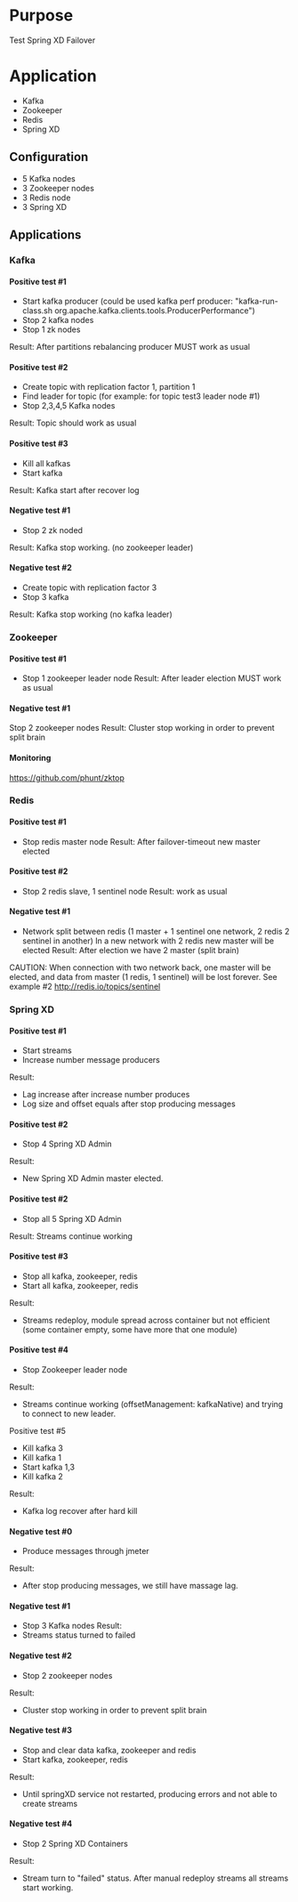# Purpose
Test Spring XD Failover

# Application 
 * Kafka 
 * Zookeeper
 * Redis 
 * Spring XD
 
## Configuration 
 
* 5 Kafka nodes
* 3 Zookeeper nodes
* 3 Redis node
* 3 Spring XD

## Applications

### Kafka

#### Positive test #1 
* Start kafka producer (could be used kafka perf producer: "kafka-run-class.sh org.apache.kafka.clients.tools.ProducerPerformance") 
* Stop 2 kafka nodes
* Stop 1 zk nodes

Result: After partitions rebalancing producer MUST work as usual 

#### Positive test #2
* Create topic with replication factor 1, partition 1
* Find leader for topic (for example: for topic test3 leader node #1)
* Stop 2,3,4,5 Kafka nodes

Result: Topic should work as usual

#### Positive test #3
* Kill all kafkas
* Start kafka 

Result: Kafka start after recover log



#### Negative test #1
* Stop 2 zk noded

Result: Kafka stop working. (no zookeeper leader)

#### Negative test #2 
* Create topic with replication factor 3
* Stop 3 kafka

Result: Kafka stop working (no kafka leader)




### Zookeeper

#### Positive test #1 
* Stop 1 zookeeper leader node
Result: After leader election MUST work as usual

#### Negative test #1
Stop 2 zookeeper nodes
Result: Cluster stop working in order to prevent split brain

#### Monitoring

https://github.com/phunt/zktop



### Redis

#### Positive test #1 
* Stop redis master node
Result: After failover-timeout new master elected

#### Positive test #2
* Stop 2 redis slave, 1 sentinel node
Result: work as usual

#### Negative test #1
* Network split between redis (1 master + 1 sentinel one network, 2 redis 2 sentinel in another)
In a new network with 2 redis new master will be elected
Result: After election we have 2 master (split brain)

CAUTION: When connection with two network back, one master will be elected, and data from master (1 redis, 1 sentinel) will be lost forever. 
See example #2 http://redis.io/topics/sentinel

### Spring XD

#### Positive test #1
* Start streams 
* Increase number message producers

Result:
* Lag increase after increase number produces
* Log size and offset equals after stop producing messages


#### Positive test #2
* Stop 4 Spring XD Admin

Result:
* New Spring XD Admin master elected.

#### Positive test #2
* Stop all 5 Spring XD Admin 

Result: Streams continue working 

#### Positive test #3
* Stop all kafka, zookeeper, redis 
* Start all kafka, zookeeper, redis

Result: 
* Streams redeploy, module spread across container but not efficient (some container empty, some have more that one module) 

#### Positive test #4
* Stop Zookeeper leader node

Result: 
* Streams continue working (offsetManagement: kafkaNative) and trying to connect to new leader. 

Positive test #5 
* Kill kafka 3
* Kill kafka 1 
* Start kafka 1,3
* Kill kafka 2

Result:
* Kafka log recover after hard kill
 
#### Negative test #0
* Produce messages through jmeter 

Result:
* After stop producing messages, we still have massage lag.

#### Negative test #1
* Stop 3 Kafka nodes 
Result:
* Streams status turned to failed

#### Negative test #2
* Stop 2 zookeeper nodes

Result: 
* Cluster stop working in order to prevent split brain

#### Negative test #3
* Stop and clear data  kafka, zookeeper and redis 
* Start kafka, zookeeper, redis 

Result:
* Until springXD service not restarted, producing errors and not able to create streams
 
#### Negative test #4
* Stop 2 Spring XD Containers 

Result:
* Stream turn to "failed" status. After manual redeploy streams all streams start working. 



